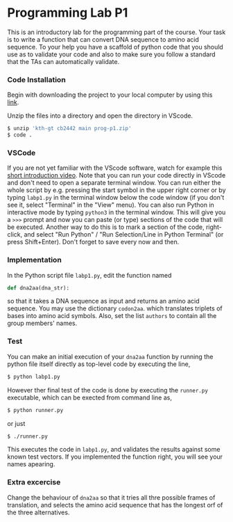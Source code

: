 # Programming Lab P1

This is an introductory lab for the programming part of the course. Your task is to write a function that can convert DNA sequence to amino acid sequence. To your help you have a scaffold of python code that you should use as to validate your code and also to make sure you follow a standard that the TAs can automatically validate.

### Code Installation

Begin with downloading the project to your local computer by using this [link](https://download-directory.github.io/?url=https%3A%2F%2Fgithub.com%2Fkth-gt%2Fcb2442%2Ftree%2Fmain%2Fprog%2Fp1).

Unzip the files into a directory and open the directory in VScode.

```bash
$ unzip 'kth-gt cb2442 main prog-p1.zip'
$ code .
```

### VSCode

If you are not yet familiar with the VScode software, watch for example this [short introduction video](https://code.visualstudio.com/docs/introvideos/basics). Note that you can run your code directly in VScode and don't need to open a separate terminal window. You can run either the whole script by e.g. pressing the start symbol in the upper right corner or by typing `labp1.py` in the terminal window below the code window (if you don't see it, select "Terminal" in the "View" menu). You can also run Python in interactive mode by typing `python3` in the terminal window. This will give you a `>>>` prompt and now you can paste (or type) sections of the code that will be executed. Another way to do this is to mark a section of the code, right-click, and select "Run Python" / "Run Selection/Line in Python Terminal" (or press Shift+Enter). Don't forget to save every now and then.

### Implementation

In the Python script file `labp1.py`, edit the function named

```python
def dna2aa(dna_str):
```

so that it takes a DNA sequence as input and returns an amino acid sequence. You may use the dictionary `codon2aa`. which translates triplets of bases into amino acid symbols.
Also, set the list `authors` to contain all the group members' names.  

### Test

You can make an initial execution of your `dna2aa` function by running the python file itself directly as top-level code by executing the line,

```bash
$ python labp1.py
```

However ther final test of the code is done by executing the `runner.py` executable, which can be exected from command line as,

```bash
$ python runner.py
```

or just

```bash
$ ./runner.py
```

This executes the code in `labp1.py`, and validates the results against some known test vectors.
If you implemented the function right, you will see your names apearing.

### Extra excercise

Change the behaviour of `dna2aa` so that it tries all thre possible frames of translation, and selects the amino acid sequence that has the longest orf of the three alternatives.
